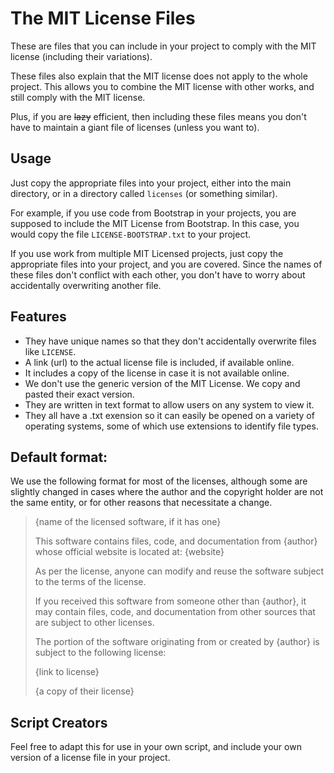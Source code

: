 # The MIT License Files

These are files that you can include in your project to comply with the MIT license (including their variations). 

These files also explain that the MIT license does not apply to the whole project. This allows you to combine the MIT license with other works, and still comply with the MIT license.

Plus, if you are ~~lazy~~ efficient, then including these files means you don't have to maintain a giant file of licenses (unless you want to).

## Usage

Just copy the appropriate files into your project, either into the main directory, or in a directory called `licenses` (or something similar).

For example, if you use code from Bootstrap in your projects, you are supposed to include the MIT License from Bootstrap. In this case, you would copy the file `LICENSE-BOOTSTRAP.txt` to your project.

If you use work from multiple MIT Licensed projects, just copy the appropriate files into your project, and you are covered. Since the names of these files don't conflict with each other, you don't have to worry about accidentally overwriting another file.

## Features

- They have unique names so that they don't accidentally overwrite files like `LICENSE`.
- A link (url) to the actual license file is included, if available online.
- It includes a copy of the license in case it is not available online.
- We don't use the generic version of the MIT License. We copy and pasted their exact version.
- They are written in text format to allow users on any system to view it.
- They all have a .txt exension so it can easily be opened on a variety of operating systems, some of which use extensions to identify file types.

## Default format:

We use the following format for most of the licenses, although some are slightly changed in cases where the author and the copyright holder are not the same entity, or for other reasons that necessitate a change.

> {name of the licensed software, if it has one}
> 
> This software contains files, code, and documentation from {author}
> whose official website is located at: {website}
> 
> As per the license, anyone can modify and reuse the software
> subject to the terms of the license. 
> 
> If you received this software from someone other than {author}, 
> it may contain files, code, and documentation from other sources 
> that are subject to other licenses.
> 
> The portion of the software originating from or created by {author}
> is subject to the following license:
> 
> {link to license}
> 
> {a copy of their license}

## Script Creators

Feel free to adapt this for use in your own script, and include your own version of a license file in your project.
